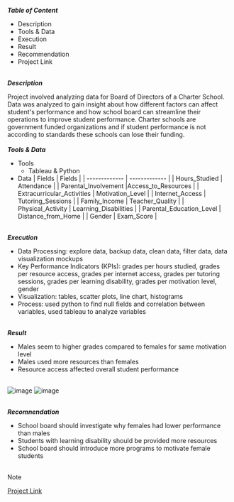 ***Table of Content***<br>

* Description
* Tools & Data
* Execution
* Result
* Recommendation
* Project Link  

\
***Description***<br>

Project involved analyzing data for Board of Directors of a Charter School. Data was analyzed to gain insight about how different factors can affect student's performance and how school board can streamline their operations to improve student performance. Charter schools are government funded organizations and if student performance is not according to standards these schools can lose their funding.<br> 
\
***Tools & Data***<br>

* Tools
  * Tableau & Python
* Data
  | Fields        | Fields        |
  | ------------- | ------------- |
  | Hours_Studied | Attendance |
  | Parental_Involvement |Access_to_Resources |
  | Extracurricular_Activities | Motivation_Level |
  | Internet_Access | Tutoring_Sessions |
  | Family_Income | Teacher_Quality |
  | Physical_Activity | Learning_Disabilities |
  | Parental_Education_Level | Distance_from_Home |
  | Gender | Exam_Score |	
	
	
	
	
	

\
***Execution***<br>

* Data Processing: explore data, backup data, clean data, filter data, data visualization mockups
* Key Performance Indicators (KPIs): grades per hours studied, grades per resource access, grades per internet access, grades per tutoring sessions, grades per learning disability, grades per motivation level, gender
* Visualization: tables, scatter plots, line chart, histograms
* Process: used python to find null fields and correlation between variables, used tableau to analyze variables<br>

\
***Result***<br>

* Males seem to higher grades compared to females for same motivation level
* Males used more resources than females
* Resource access affected overall student performance<br><br>

![image](https://github.com/user-attachments/assets/801db68d-a6ec-4f26-92a8-b07c6641b548) ![image](https://github.com/user-attachments/assets/55c9eaac-25fc-493c-a775-aed3aeb698f1)




\
***Recomnendation***<br>
* School board should investigate why females had lower performance than males
* Students with learning disability should be provided more resources 
* School board should introduce more programs to motivate female students<br><br>



> [!Note]
> [Project Link](https://public.tableau.com/authoring/StudentPerformanceAnalysis_17311991561780/StudentPerformance#1)
